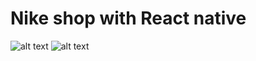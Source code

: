 # Nike shop with React native

![alt text](https://res.cloudinary.com/dzyz5unme/image/upload/v1611625553/8888_c92hjy.gif)
![alt text](https://res.cloudinary.com/dzyz5unme/image/upload/v1611625354/555_sdnab0.gif)
